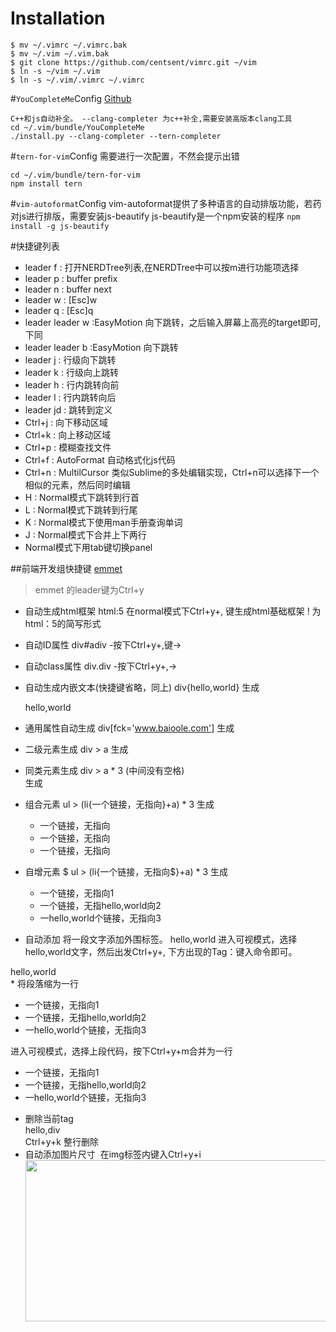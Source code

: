 # Installation

```
$ mv ~/.vimrc ~/.vimrc.bak
$ mv ~/.vim ~/.vim.bak
$ git clone https://github.com/centsent/vimrc.git ~/vim
$ ln -s ~/vim ~/.vim
$ ln -s ~/.vim/.vimrc ~/.vimrc
```
#`YouCompleteMe`Config
[Github](https://github.com/Valloric/YouCompleteje)
```
C++和js自动补全。 --clang-completer 为c++补全,需要安装高版本clang工具
cd ~/.vim/bundle/YouCompleteMe
./install.py --clang-completer --tern-completer
```

#`tern-for-vim`Config
需要进行一次配置，不然会提示出错
```
cd ~/.vim/bundle/tern-for-vim
npm install tern
```

#`vim-autoformat`Config
vim-autoformat提供了多种语言的自动排版功能，若药对js进行排版，需要安装js-beautify
js-beautify是一个npm安装的程序
`npm install -g js-beautify`

#快捷键列表
* leader f : 打开NERDTree列表,在NERDTree中可以按m进行功能项选择
* leader p : buffer prefix
* leader n : buffer next
* leader w : [Esc]w<CR>
* leader q : [Esc]q<CR>
* leader leader w :EasyMotion 向下跳转，之后输入屏幕上高亮的target即可,下同
* leader leader b :EasyMotion  向下跳转
* leader j : 行级向下跳转
* leader k : 行级向上跳转
* leader h : 行内跳转向前
* leader l : 行内跳转向后
* leader jd : 跳转到定义
* Ctrl+j : 向下移动区域
* Ctrl+k : 向上移动区域
* Ctrl+p : 模糊查找文件
* Ctrl+f   : AutoFormat 自动格式化js代码
* Ctrl+n   : MultilCursor  类似Sublime的多处编辑实现，Ctrl+n可以选择下一个相似的元素，然后同时编辑
* H : Normal模式下跳转到行首
* L : Normal模式下跳转到行尾
* K : Normal模式下使用man手册查询单词
* J : Normal模式下合并上下两行
* Normal模式下用tab键切换panel

##前端开发组快捷键
[emmet](https://github.com/mattn/emmet-vim)
> emmet 的leader键为Ctrl+y

* 自动生成html框架
  html:5 在normal模式下Ctrl+y+, 键生成html基础框架
  ! 为html：5的简写形式
* 自动ID属性
  div#adiv -按下Ctrl+y+,键-> <div id="adiv"></div>
* 自动class属性
  div.div -按下Ctrl+y+,->  <div class="adiv"></div>
* 自动生成内嵌文本(快捷键省略，同上)
  div{hello,world}
  生成
  <div>hello,world</div>

* 通用属性自动生成
  div[fck='www.baioole.com']
  生成
  <div fck="www.baioole.com"></div>
* 二级元素生成
  div > a
  生成
  <div><a href=""></a></div>
* 同类元素生成
  div > a * 3 (中间没有空格)  
  生成
  <div>
    <a href=""></a>
    <a href=""></a>
    <a href=""></a>
  </div>
* 组合元素
  ul > (li{一个链接，无指向}+a) * 3 
  生成
  <ul>
    <li>一个链接，无指向</li>
    <a href=""></a>
    <li>一个链接，无指向</li>
    <a href=""></a>
    <li>一个链接，无指向</li>
    <a href=""></a>
  </ul>
* 自增元素 $
  ul > (li{一个链接，无指向$}+a) * 3 
  生成
  <ul>
    <li>一个链接，无指向1</li>
    <a href=""></a>
    <li>一个链接，无指hello,world向2</li>
    <a href=""></a>
    <li>一hello,world个链接，无指向3</li>
    <a href=""></a>
  </ul>
* 自动添加
 将一段文字添加外围标签。
 hello,world
 进入可视模式，选择hello,world文字，然后出发Ctrl+y+, 下方出现的Tag：键入命令即可。
 <div id="normaldiv">hello,world</div>
* 将段落缩为一行
  <ul>
    <li>一个链接，无指向1</li>
    <a href=""></a>
    <li>一个链接，无指hello,world向2</li>
    <a href=""></a>
    <li>一hello,world个链接，无指向3</li>
    <a href=""></a>
  </ul>

  进入可视模式，选择上段代码，按下Ctrl+y+m合并为一行
  <ul><li>一个链接，无指向1</li><a href=""></a><li>一个链接，无指hello,world向2</li><a href=""></a><li>一hello,world个链接，无指向3</li><a href=""></a></ul>

* 删除当前tag
  <div id="normaldiv">hello,div</div>
  Ctrl+y+k
  整行删除
* 自动添加图片尺寸
  <img src="https://ss0.bdstatic.com/5aV1bjqh_Q23odCf/static/superman/img/logo/bd_logo1_31bdc765.pngu" alt="">
  在img标签内键入Ctrl+y+i
  <img src="https://ss0.bdstatic.com/5aV1bjqh_Q23odCf/static/superman/img/logo/bd_logo1_31bdc765.png" width="540" height="258">
